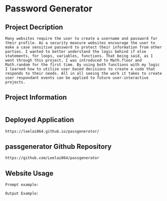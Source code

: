 # Password Generator

## Project Decription

```
Many websites require the user to create a username and password for their profile. As a security measure websites encourage the user to make a case sensitive password to protect their information from other parties. I wanted to better understand the logic behind if else statements, for loops, variables, functions. That being said, as I went through this project, I was introduced to Math.floor and Math.random for the first time. By using both functions with my logic I learned how to utilize user based decisions to create a code that responds to their needs. All in all seeing the work it takes to create user respondant events can be applied to future user-interactive projects.
```
## Project Information
```

```
## Deployed Application
```
https://leelai064.github.io/passgenerator/
```
## passgenerator Github Repository
```
https://github.com/Leelai064/passgenerator
```
## Website Usage
```
Prompt example:

Output Example:

```